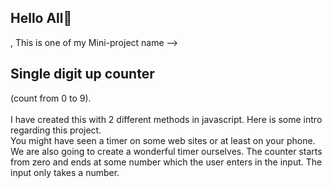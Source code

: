 <h2>Hello All👋</h2>, This is one of my Mini-project name --> <h2>Single digit up counter</h2> (count from 0 to 9).
<br>
<br>
I have created this with 2 different methods in javascript. Here is some intro regarding this project.
<br>
You might have seen a timer on some web sites or at least on your phone. We are also going to create a wonderful timer ourselves.
The counter starts from zero and ends at some number which the user enters in the input. The input only takes a number.